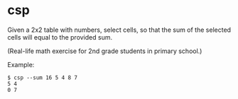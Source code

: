 # csp

Given a 2x2 table with numbers, select cells, so that the sum of the selected cells will equal to
the provided sum.

(Real-life math exercise for 2nd grade students in primary school.)

Example:

```console
$ csp --sum 16 5 4 8 7
5 4
0 7
```
